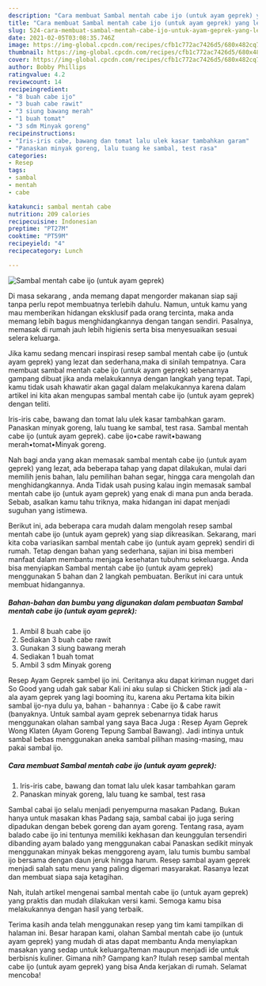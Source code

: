 ```yaml
---
description: "Cara membuat Sambal mentah cabe ijo (untuk ayam geprek) yang lezat Untuk Jualan"
title: "Cara membuat Sambal mentah cabe ijo (untuk ayam geprek) yang lezat Untuk Jualan"
slug: 524-cara-membuat-sambal-mentah-cabe-ijo-untuk-ayam-geprek-yang-lezat-untuk-jualan
date: 2021-02-05T03:08:35.746Z
image: https://img-global.cpcdn.com/recipes/cfb1c772ac7426d5/680x482cq70/sambal-mentah-cabe-ijo-untuk-ayam-geprek-foto-resep-utama.jpg
thumbnail: https://img-global.cpcdn.com/recipes/cfb1c772ac7426d5/680x482cq70/sambal-mentah-cabe-ijo-untuk-ayam-geprek-foto-resep-utama.jpg
cover: https://img-global.cpcdn.com/recipes/cfb1c772ac7426d5/680x482cq70/sambal-mentah-cabe-ijo-untuk-ayam-geprek-foto-resep-utama.jpg
author: Bobby Phillips
ratingvalue: 4.2
reviewcount: 14
recipeingredient:
- "8 buah cabe ijo"
- "3 buah cabe rawit"
- "3 siung bawang merah"
- "1 buah tomat"
- "3 sdm Minyak goreng"
recipeinstructions:
- "Iris-iris cabe, bawang dan tomat lalu ulek kasar tambahkan garam"
- "Panaskan minyak goreng, lalu tuang ke sambal, test rasa"
categories:
- Resep
tags:
- sambal
- mentah
- cabe

katakunci: sambal mentah cabe 
nutrition: 209 calories
recipecuisine: Indonesian
preptime: "PT27M"
cooktime: "PT59M"
recipeyield: "4"
recipecategory: Lunch

---
```



![Sambal mentah cabe ijo (untuk ayam geprek)](https://img-global.cpcdn.com/recipes/cfb1c772ac7426d5/680x482cq70/sambal-mentah-cabe-ijo-untuk-ayam-geprek-foto-resep-utama.jpg)

Di masa  sekarang , anda memang dapat mengorder makanan siap saji tanpa perlu repot membuatnya terlebih dahulu. Namun, untuk kamu yang mau memberikan hidangan eksklusif pada orang tercinta, maka anda memang lebih bagus menghidangkannya dengan tangan sendiri. Pasalnya, memasak di rumah jauh lebih higienis serta bisa menyesuaikan sesuai selera keluarga.

Jika kamu sedang mencari inspirasi resep sambal mentah cabe ijo (untuk ayam geprek) yang lezat dan sederhana,maka di sinilah tempatnya. Cara membuat sambal mentah cabe ijo (untuk ayam geprek)  sebenarnya gampang dibuat jika anda melakukannya dengan langkah yang tepat. Tapi, kamu tidak usah khawatir akan gagal dalam melakukannya 
karena dalam artikel ini kita akan mengupas sambal mentah cabe ijo (untuk ayam geprek) dengan teliti.  

Iris-iris cabe, bawang dan tomat lalu ulek kasar tambahkan garam. Panaskan minyak goreng, lalu tuang ke sambal, test rasa. Sambal mentah cabe ijo (untuk ayam geprek). cabe ijo•cabe rawit•bawang merah•tomat•Minyak goreng.

Nah bagi anda yang akan memasak sambal mentah cabe ijo (untuk ayam geprek) yang lezat, ada beberapa tahap yang dapat dilakukan, mulai dari memilih jenis bahan, lalu pemilihan bahan segar, hingga cara mengolah dan menghidangkannya. Anda Tidak usah pusing kalau ingin memasak sambal mentah cabe ijo (untuk ayam geprek) yang enak di mana pun anda berada. Sebab, asalkan kamu  tahu triknya, maka hidangan ini dapat menjadi suguhan yang istimewa.

Berikut ini, ada beberapa cara mudah dalam mengolah resep sambal mentah cabe ijo (untuk ayam geprek) yang siap dikreasikan. Sekarang, mari kita coba variasikan sambal mentah cabe ijo (untuk ayam geprek) sendiri di rumah. Tetap dengan bahan yang sederhana, sajian ini bisa memberi manfaat dalam membantu menjaga kesehatan tubuhmu sekeluarga. Anda bisa menyiapkan Sambal mentah cabe ijo (untuk ayam geprek) menggunakan 5 bahan dan 2 langkah pembuatan. Berikut ini cara untuk membuat hidangannya.

<!--inarticleads1-->

##### Bahan-bahan dan bumbu yang digunakan dalam pembuatan Sambal mentah cabe ijo (untuk ayam geprek):

1. Ambil 8 buah cabe ijo
1. Sediakan 3 buah cabe rawit
1. Gunakan 3 siung bawang merah
1. Sediakan 1 buah tomat
1. Ambil 3 sdm Minyak goreng


Resep Ayam Geprek sambel ijo ini. Ceritanya aku dapat kiriman nugget dari So Good yang udah gak sabar Kali ini aku sulap si Chicken Stick jadi ala - ala ayam geprek yang lagi booming itu, karena aku Pertama kita bikin sambal ijo-nya dulu ya, bahan - bahannya : Cabe ijo &amp; cabe rawit (banyaknya. Untuk sambal ayam geprek sebenarnya tidak harus menggunakan olahan sambal yang saya Baca Juga : Resep Ayam Geprek Wong Klaten (Ayam Goreng Tepung Sambal Bawang). Jadi intinya untuk sambal bebas menggunakan aneka sambal pilihan masing-masing, mau pakai sambal ijo. 

<!--inarticleads2-->

##### Cara membuat Sambal mentah cabe ijo (untuk ayam geprek):

1. Iris-iris cabe, bawang dan tomat lalu ulek kasar tambahkan garam
1. Panaskan minyak goreng, lalu tuang ke sambal, test rasa


Sambal cabai ijo selalu menjadi penyempurna masakan Padang. Bukan hanya untuk masakan khas Padang saja, sambal cabai ijo juga sering dipadukan dengan bebek goreng dan ayam goreng. Tentang rasa, ayam balado cabe ijo ini tentunya memiliki kekhasan dan keunggulan tersendiri dibanding ayam balado yang menggunakan cabai Panaskan sedikit minyak menggunakan minyak bekas menggoreng ayam, lalu tumis bumbu sambal ijo bersama dengan daun jeruk hingga harum. Resep sambal ayam geprek menjadi salah satu menu yang paling digemari masyarakat. Rasanya lezat dan membuat siapa saja ketagihan. 

Nah, itulah artikel mengenai  sambal mentah cabe ijo (untuk ayam geprek)  yang praktis dan mudah dilakukan versi kami. Semoga kamu bisa melakukannya dengan hasil yang terbaik. 

Terima kasih anda telah menggunakan resep yang tim kami tampilkan di halaman ini. Besar harapan kami, olahan  Sambal mentah cabe ijo (untuk ayam geprek) yang mudah di atas dapat membantu Anda menyiapkan masakan yang sedap untuk keluarga/teman maupun menjadi ide untuk berbisnis kuliner. Gimana nih? Gampang kan? Itulah resep sambal mentah cabe ijo (untuk ayam geprek) yang bisa Anda kerjakan di rumah. Selamat mencoba!

